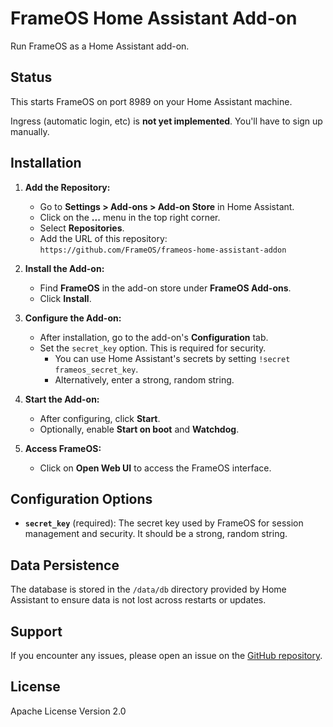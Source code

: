 # FrameOS Home Assistant Add-on

Run FrameOS as a Home Assistant add-on.

## Status

This starts FrameOS on port 8989 on your Home Assistant machine.

Ingress (automatic login, etc) is **not yet implemented**. You'll have to sign up manually. 

## Installation

1. **Add the Repository:**

   - Go to **Settings > Add-ons > Add-on Store** in Home Assistant.
   - Click on the **...** menu in the top right corner.
   - Select **Repositories**.
   - Add the URL of this repository: `https://github.com/FrameOS/frameos-home-assistant-addon`

2. **Install the Add-on:**

   - Find **FrameOS** in the add-on store under **FrameOS Add-ons**.
   - Click **Install**.

3. **Configure the Add-on:**

   - After installation, go to the add-on's **Configuration** tab.
   - Set the `secret_key` option. This is required for security.
     - You can use Home Assistant's secrets by setting `!secret frameos_secret_key`.
     - Alternatively, enter a strong, random string.

4. **Start the Add-on:**

   - After configuring, click **Start**.
   - Optionally, enable **Start on boot** and **Watchdog**.

5. **Access FrameOS:**

   - Click on **Open Web UI** to access the FrameOS interface.

## Configuration Options

- **`secret_key`** (required): The secret key used by FrameOS for session management and security. It should be a strong, random string.

## Data Persistence

The database is stored in the `/data/db` directory provided by Home Assistant to ensure data is not lost across restarts or updates.

## Support

If you encounter any issues, please open an issue on the [GitHub repository](https://github.com/FrameOS/frameos-home-assistant-addon/issues).

## License

Apache License Version 2.0